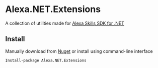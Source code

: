 # Alexa.NET.Extensions
A collection of utilities made for [Alexa Skills SDK for .NET](https://github.com/timheuer/alexa-skills-dotnet)

## Install

Manually download from [Nuget](https://www.nuget.org/packages/Alexa.NET.Extensions) or install using command-line interface

```nuget
Install-package Alexa.NET.Extensions
```
